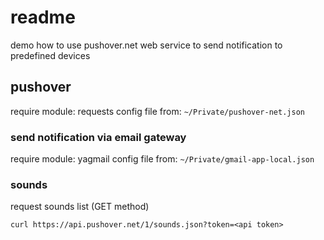 # readme

demo how to use pushover.net web service to send notification to predefined devices

## pushover

require module: requests
config file from: ```~/Private/pushover-net.json```


### send notification via email gateway

require module: yagmail
config file from: ```~/Private/gmail-app-local.json```

### sounds

request sounds list (GET method)

```
curl https://api.pushover.net/1/sounds.json?token=<api token>
```
